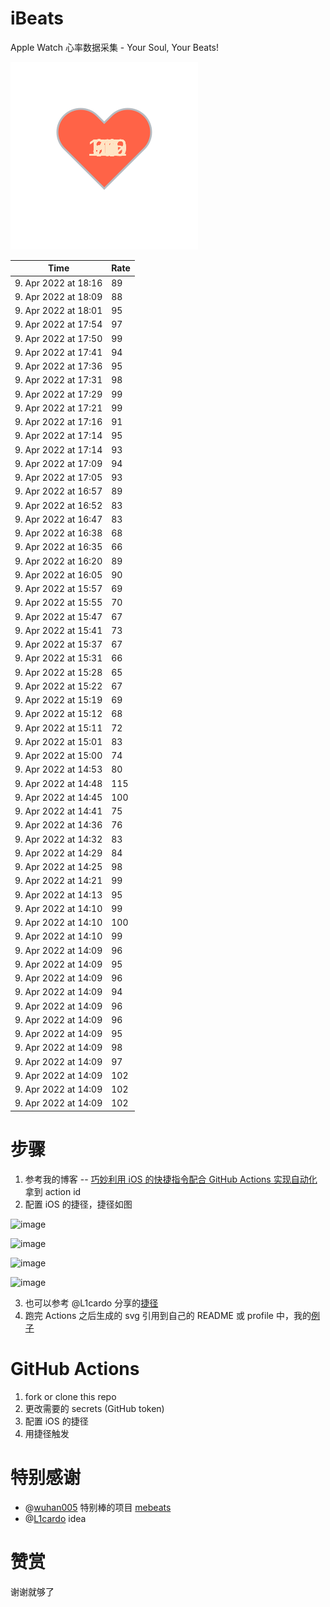 # iBeats
Apple Watch 心率数据采集 - Your Soul, Your Beats!

![](./files/heart.svg)

<!--START_SECTION:my_heart_rate-->
| Time | Rate | 
 | ---- | ---- | 
| 9. Apr 2022 at 18:16 | 89 |
| 9. Apr 2022 at 18:09 | 88 |
| 9. Apr 2022 at 18:01 | 95 |
| 9. Apr 2022 at 17:54 | 97 |
| 9. Apr 2022 at 17:50 | 99 |
| 9. Apr 2022 at 17:41 | 94 |
| 9. Apr 2022 at 17:36 | 95 |
| 9. Apr 2022 at 17:31 | 98 |
| 9. Apr 2022 at 17:29 | 99 |
| 9. Apr 2022 at 17:21 | 99 |
| 9. Apr 2022 at 17:16 | 91 |
| 9. Apr 2022 at 17:14 | 95 |
| 9. Apr 2022 at 17:14 | 93 |
| 9. Apr 2022 at 17:09 | 94 |
| 9. Apr 2022 at 17:05 | 93 |
| 9. Apr 2022 at 16:57 | 89 |
| 9. Apr 2022 at 16:52 | 83 |
| 9. Apr 2022 at 16:47 | 83 |
| 9. Apr 2022 at 16:38 | 68 |
| 9. Apr 2022 at 16:35 | 66 |
| 9. Apr 2022 at 16:20 | 89 |
| 9. Apr 2022 at 16:05 | 90 |
| 9. Apr 2022 at 15:57 | 69 |
| 9. Apr 2022 at 15:55 | 70 |
| 9. Apr 2022 at 15:47 | 67 |
| 9. Apr 2022 at 15:41 | 73 |
| 9. Apr 2022 at 15:37 | 67 |
| 9. Apr 2022 at 15:31 | 66 |
| 9. Apr 2022 at 15:28 | 65 |
| 9. Apr 2022 at 15:22 | 67 |
| 9. Apr 2022 at 15:19 | 69 |
| 9. Apr 2022 at 15:12 | 68 |
| 9. Apr 2022 at 15:11 | 72 |
| 9. Apr 2022 at 15:01 | 83 |
| 9. Apr 2022 at 15:00 | 74 |
| 9. Apr 2022 at 14:53 | 80 |
| 9. Apr 2022 at 14:48 | 115 |
| 9. Apr 2022 at 14:45 | 100 |
| 9. Apr 2022 at 14:41 | 75 |
| 9. Apr 2022 at 14:36 | 76 |
| 9. Apr 2022 at 14:32 | 83 |
| 9. Apr 2022 at 14:29 | 84 |
| 9. Apr 2022 at 14:25 | 98 |
| 9. Apr 2022 at 14:21 | 99 |
| 9. Apr 2022 at 14:13 | 95 |
| 9. Apr 2022 at 14:10 | 99 |
| 9. Apr 2022 at 14:10 | 100 |
| 9. Apr 2022 at 14:10 | 99 |
| 9. Apr 2022 at 14:09 | 96 |
| 9. Apr 2022 at 14:09 | 95 |
| 9. Apr 2022 at 14:09 | 96 |
| 9. Apr 2022 at 14:09 | 94 |
| 9. Apr 2022 at 14:09 | 96 |
| 9. Apr 2022 at 14:09 | 96 |
| 9. Apr 2022 at 14:09 | 95 |
| 9. Apr 2022 at 14:09 | 98 |
| 9. Apr 2022 at 14:09 | 97 |
| 9. Apr 2022 at 14:09 | 102 |
| 9. Apr 2022 at 14:09 | 102 |
| 9. Apr 2022 at 14:09 | 102 |

<!--END_SECTION:my_heart_rate-->

# 步骤
1. 参考我的博客 -- [巧妙利用 iOS 的快捷指令配合 GitHub Actions 实现自动化](https://github.com/yihong0618/gitblog/issues/198) 拿到 action id
2. 配置 iOS 的捷径，捷径如图

![image](https://user-images.githubusercontent.com/15976103/122154218-0db0b480-ce97-11eb-93bb-5aec07c558dc.png)

![image](https://user-images.githubusercontent.com/15976103/122154236-186b4980-ce97-11eb-8e4b-70551a0391ae.png)

![image](https://user-images.githubusercontent.com/15976103/122154268-2d47dd00-ce97-11eb-902e-3acf292265a9.png)

![image](https://user-images.githubusercontent.com/15976103/122174055-fa144680-ceb4-11eb-9be2-3eb83cd516f7.png)

3. 也可以参考 @L1cardo 分享的[捷径](https://www.icloud.com/shortcuts/6ab6047b459c41ad822ad6b94b1c03d4)
4. 跑完 Actions 之后生成的 svg 引用到自己的 README 或 profile 中，我的[例子](https://github.com/yihong0618) 

# GitHub Actions

1. fork or clone this repo
2. 更改需要的 secrets (GitHub token)
3. 配置 iOS 的捷径
4. 用捷径触发

# 特别感谢
- @[wuhan005](https://github.com/wuhan005) 特别棒的项目 [mebeats](https://github.com/wuhan005/mebeats)
- @[L1cardo](https://github.com/L1cardo) idea

# 赞赏
谢谢就够了
